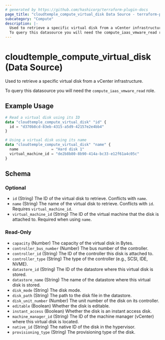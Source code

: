 ```yaml
---
# generated by https://github.com/hashicorp/terraform-plugin-docs
page_title: "cloudtemple_compute_virtual_disk Data Source - terraform-provider-cloudtemple"
subcategory: "Compute"
description: |-
  Used to retrieve a specific virtual disk from a vCenter infrastructure.
  To query this datasource you will need the compute_iaas_vmware_read role.
---
```


# cloudtemple_compute_virtual_disk (Data Source)

Used to retrieve a specific virtual disk from a vCenter infrastructure.

To query this datasource you will need the `compute_iaas_vmware_read` role.

## Example Usage

```terraform
# Read a virtual disk using its ID
data "cloudtemple_compute_virtual_disk" "id" {
  id = "d370b8cd-83eb-4315-a5d9-42157e2e4bb4"
}

# Using a virtual disk using its name
data "cloudtemple_compute_virtual_disk" "name" {
  name               = "Hard disk 1"
  virtual_machine_id = "de2b8b80-8b90-414a-bc33-e12f61a4c05c"
}
```

<!-- schema generated by tfplugindocs -->
## Schema

### Optional

- `id` (String) The ID of the virtual disk to retrieve. Conflicts with `name`.
- `name` (String) The name of the virtual disk to retrieve. Conflicts with `id`. Requires `virtual_machine_id`.
- `virtual_machine_id` (String) The ID of the virtual machine that the disk is attached to. Required when using `name`.

### Read-Only

- `capacity` (Number) The capacity of the virtual disk in Bytes.
- `controller_bus_number` (Number) The bus number of the controller.
- `controller_id` (String) The ID of the controller this disk is attached to.
- `controller_type` (String) The type of the controller (e.g., SCSI, IDE, NVME).
- `datastore_id` (String) The ID of the datastore where this virtual disk is stored.
- `datastore_name` (String) The name of the datastore where this virtual disk is stored.
- `disk_mode` (String) The disk mode.
- `disk_path` (String) The path to the disk file in the datastore.
- `disk_unit_number` (Number) The unit number of the disk on its controller.
- `editable` (Boolean) Whether the disk is editable.
- `instant_access` (Boolean) Whether the disk is an instant access disk.
- `machine_manager_id` (String) The ID of the machine manager (vCenter) where this virtual disk is located.
- `native_id` (String) The native ID of the disk in the hypervisor.
- `provisioning_type` (String) The provisioning type of the disk.



